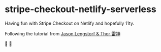 # stripe-checkout-netlify-serverless

Having fun with Stripe Checkout on Netlify and hopefully 11ty.

Following the tutorial from [Jason Lengstorf & Thor 雷神](https://www.netlify.com/blog/2020/04/13/learn-how-to-accept-money-on-jamstack-sites-in-38-minutes/)

🚀 🤑

